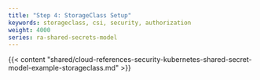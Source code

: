 ```yaml
---
title: "Step 4: StorageClass Setup"
keywords: storageclass, csi, security, authorization
weight: 4000
series: ra-shared-secrets-model
---
```


{{< content "shared/cloud-references-security-kubernetes-shared-secret-model-example-storageclass.md" >}}